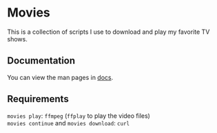 # Movies

This is a collection of scripts I use to download and play my favorite TV shows.  

## Documentation

You can view the man pages in [docs](tree/main/docs).

## Requirements

`movies play`: `ffmpeg` (`ffplay` to play the video files)  
`movies continue` and `movies download`: `curl`  

